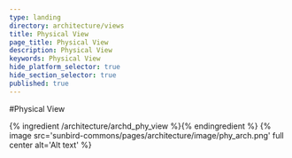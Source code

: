 ```yaml
---
type: landing
directory: architecture/views
title: Physical View
page_title: Physical View
description: Physical View
keywords: Physical View
hide_platform_selector: true
hide_section_selector: true
published: true
---
```


#Physical View

{% ingredient /architecture/archd_phy_view %}{% endingredient %}
{% image src='sunbird-commons/pages/architecture/image/phy_arch.png' full center alt='Alt text' %}